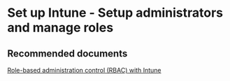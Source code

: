 <properties
	pageTitle="Set up Intune - Setup administrators and manage roles"
	description="Set up Intune - Setup administrators and manage roles"
	service="microsoft.intune"
	resource="intune"
	authors="mackie1604"
	displayOrder=""
	selfHelpType="generic"
	supportTopicIds="32599674"
	resourceTags=""
	productPesIds="15584"
	cloudEnvironments="public"
/>

# Set up Intune - Setup administrators and manage roles

## **Recommended documents**

[Role-based administration control (RBAC) with Intune](https://docs.microsoft.com/intune/role-based-access-control)<br>


